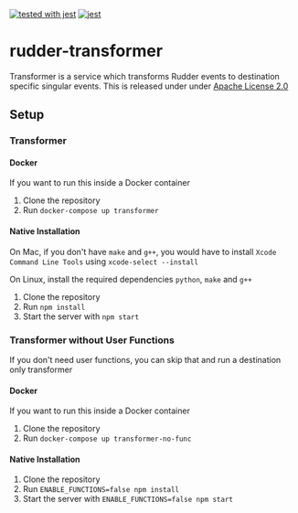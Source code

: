 [![tested with jest](https://img.shields.io/badge/tested_with-jest-99424f.svg)](https://github.com/facebook/jest)
[![jest](https://jestjs.io/img/jest-badge.svg)](https://github.com/facebook/jest)
# rudder-transformer

Transformer is a service which transforms Rudder events to destination specific singular events. This is released under
under [Apache License 2.0](https://www.apache.org/licenses/LICENSE-2.0)

## Setup

### Transformer

#### Docker

If you want to run this inside a Docker container

1. Clone the repository
2. Run `docker-compose up transformer`

#### Native Installation

On Mac, if you don't have `make` and `g++`, you would have to install `Xcode Command Line Tools` using `xcode-select --install`

On Linux, install the required dependencies `python`, `make` and `g++`

1. Clone the repository
2. Run `npm install`
3. Start the server with `npm start`

### Transformer without User Functions

If you don't need user functions, you can skip that and run a destination only transformer

#### Docker

If you want to run this inside a Docker container

1. Clone the repository
2. Run `docker-compose up transformer-no-func`

#### Native Installation

1. Clone the repository
2. Run `ENABLE_FUNCTIONS=false npm install`
3. Start the server with `ENABLE_FUNCTIONS=false npm start`
